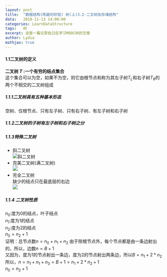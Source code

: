 ```yaml
---
layout:	post
title:	"数据结构(陈越何钦铭) 树(上)3.2-二叉树及存储结构"
data:	2018-11-13 14:00:00
categories: LearnDataStructure
tags:	树
excerpt: 这是一篇记录自己在学习MOOC树的文章
author: Lydia
mathjax: true
---
```


#### **1.1二叉树的定义**
**二叉树 $T$ :一个有穷的结点集合**  
这个集合可以为空，如果不为空，则它由根节点和称为其左子树$T_L$和右子树$T_R$的两个不相交的二叉树组成

##### **1.1.1二叉树具有五种基本形态**
空树、仅根节点、只有左子树、只有右子树、有左子树和右子树
##### **1.1.2二叉树的子树有左子树和右子树之分**
##### **1.1.3特殊二叉树**  
 * 斜二叉树  
 ![斜二叉树](https://raw.githubusercontent.com/LingjieLi/LingjieLi.github.io/master/images/SkewedBinaryTree.png)
 * 完美二叉树(满二叉树)  
 ![](https://raw.githubusercontent.com/LingjieLi/LingjieLi.github.io/master/images/Full_PerfectBinaryTree.png)
 * 完全二叉树     
 缺少的结点只在最底层的右边  
 ![](https://raw.githubusercontent.com/LingjieLi/LingjieLi.github.io/master/images/CompleteBinaryTree.png)
 
##### **1.1.4 二叉树性质**
$n_0$:度为0的结点，叶子结点  
$n_1$:度为1的结点  
$n_2$:度为2的结点  
$n_0=n_2+1$  
证明：总节点数$n=n_0+n_1+n_2$
    由于除根节点外，每个节点都是由一条边射出的，所以，边数$n=B+1$  
    又因为，度为1的节点射出一条边，度为2的节点射出两条边，所以$B=n_1+2*n_2$  
    所以，$n=n_1+n_1+n_3=B+1=n_1+2*n_2+1$  
    $n_0=n_2+1$